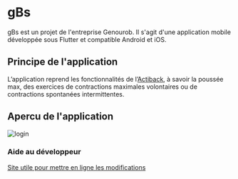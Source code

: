 # gBs

gBs est un projet de l'entreprise Genourob. Il s'agit d'une application mobile développée sous Flutter et compatible Android et iOS.

## Principe de l'application

L’application reprend les fonctionnalités de l’[Actiback](target=https://www.genourob.com/fr/diagnostic-ligaments_rachis_l-actiback-a-quoi-ca-sert.phtml), à savoir la poussée max, des exercices de contractions maximales volontaires ou de contractions spontanées intermittentes.

## Apercu de l'application

![login](https://drive.google.com/file/d/1fBLu0m67UZAqtnnJOMYdQ3sS_D67JUFa/view?usp=sharing)


### Aide au développeur
[Site utile pour mettre en ligne les modifications](https://www.softwarelab.it/2018/10/12/adding-an-existing-project-to-github-using-the-command-line/)
